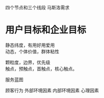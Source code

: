 四个节点和三个线段
马斯洛需求



# 用户目标和企业目标

静态纬度，有用好用爱用  
动态，个体价值，群体粘性  

颗粒度，边界，优先级  
触点，预触点，首触点，核心触点。

服务蓝图  

顾客行为    外部环境因素  内部环境因素  心理因素  

